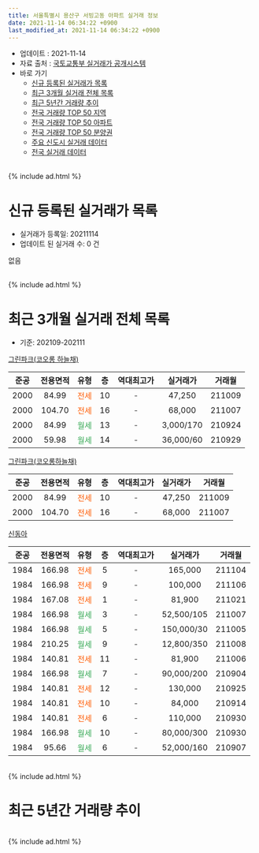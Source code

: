 ```yaml
---
title: 서울특별시 용산구 서빙고동 아파트 실거래 정보
date: 2021-11-14 06:34:22 +0900
last_modified_at: 2021-11-14 06:34:22 +0900
---
```


* 업데이트 : 2021-11-14
* 자료 출처 : [국토교통부 실거래가 공개시스템](http://rt.molit.go.kr)
* 바로 가기
    * [신규 등록된 실거래가 목록](#신규-등록된-실거래가-목록)
    * [최근 3개월 실거래 전체 목록](#최근-3개월-실거래-전체-목록)
    * [최근 5년간 거래량 추이](#최근-5년간-거래량-추이)
    * [전국 거래량 TOP 50 지역](https://inasie.github.io/apt-trade-info/최근-3개월-전국에서-가장-거래가-많이-발생한-지역)
    * [전국 거래량 TOP 50 아파트](https://inasie.github.io/apt-trade-info/최근-3개월-전국에서-가장-거래가-많이-발생한-아파트)
    * [전국 거래량 TOP 50 분양권](https://inasie.github.io/apt-trade-info/최근-3개월-전국에서-가장-거래가-많이-발생한-분양권)
    * [주요 신도시 실거래 데이터](https://inasie.github.io/apt-trade-info/주요-신도시)
    * [전국 실거래 데이터](https://inasie.github.io/apt-trade-info/전국)
<br>
{% include ad.html %}
<br>

# 신규 등록된 실거래가 목록
* 실거래가 등록일: 20211114
* 업데이트 된 실거래 수: 0 건

없음

<br>
{% include ad.html %}
<br>

# 최근 3개월 실거래 전체 목록
* 기준: 202109-202111


[그린파크(코오롱 하늘채)](https://search.naver.com/search.naver?query=%EC%84%9C%EC%9A%B8%ED%8A%B9%EB%B3%84%EC%8B%9C+%EC%9A%A9%EC%82%B0%EA%B5%AC+%EC%84%9C%EB%B9%99%EA%B3%A0%EB%8F%99+%EA%B7%B8%EB%A6%B0%ED%8C%8C%ED%81%AC%28%EC%BD%94%EC%98%A4%EB%A1%B1+%ED%95%98%EB%8A%98%EC%B1%84%29)

|준공|전용면적|유형|층|역대최고가|실거래가|거래월|
|:---:|:---:|:---:|:---:|:---:|:---:|:---:|
|2000|84.99|<span style="color:#ff5a00">전세</span>|10|<span style="color:#444444">-</span>|47,250|211009|
|2000|104.70|<span style="color:#ff5a00">전세</span>|16|<span style="color:#444444">-</span>|68,000|211007|
|2000|84.99|<span style="color:#34a853">월세</span>|13|<span style="color:#444444">-</span>|3,000/170|210924|
|2000|59.98|<span style="color:#34a853">월세</span>|14|<span style="color:#444444">-</span>|36,000/60|210929|

[그린파크(코오롱하늘채)](https://search.naver.com/search.naver?query=%EC%84%9C%EC%9A%B8%ED%8A%B9%EB%B3%84%EC%8B%9C+%EC%9A%A9%EC%82%B0%EA%B5%AC+%EC%84%9C%EB%B9%99%EA%B3%A0%EB%8F%99+%EA%B7%B8%EB%A6%B0%ED%8C%8C%ED%81%AC%28%EC%BD%94%EC%98%A4%EB%A1%B1%ED%95%98%EB%8A%98%EC%B1%84%29)

|준공|전용면적|유형|층|역대최고가|실거래가|거래월|
|:---:|:---:|:---:|:---:|:---:|:---:|:---:|
|2000|84.99|<span style="color:#ff5a00">전세</span>|10|<span style="color:#444444">-</span>|47,250|211009|
|2000|104.70|<span style="color:#ff5a00">전세</span>|16|<span style="color:#444444">-</span>|68,000|211007|

[신동아](https://search.naver.com/search.naver?query=%EC%84%9C%EC%9A%B8%ED%8A%B9%EB%B3%84%EC%8B%9C+%EC%9A%A9%EC%82%B0%EA%B5%AC+%EC%84%9C%EB%B9%99%EA%B3%A0%EB%8F%99+%EC%8B%A0%EB%8F%99%EC%95%84)

|준공|전용면적|유형|층|역대최고가|실거래가|거래월|
|:---:|:---:|:---:|:---:|:---:|:---:|:---:|
|1984|166.98|<span style="color:#ff5a00">전세</span>|5|<span style="color:#444444">-</span>|165,000|211104|
|1984|166.98|<span style="color:#ff5a00">전세</span>|9|<span style="color:#444444">-</span>|100,000|211106|
|1984|167.08|<span style="color:#ff5a00">전세</span>|1|<span style="color:#444444">-</span>|81,900|211021|
|1984|166.98|<span style="color:#34a853">월세</span>|3|<span style="color:#444444">-</span>|52,500/105|211007|
|1984|166.98|<span style="color:#34a853">월세</span>|5|<span style="color:#444444">-</span>|150,000/30|211005|
|1984|210.25|<span style="color:#34a853">월세</span>|9|<span style="color:#444444">-</span>|12,800/350|211008|
|1984|140.81|<span style="color:#ff5a00">전세</span>|11|<span style="color:#444444">-</span>|81,900|211006|
|1984|166.98|<span style="color:#34a853">월세</span>|7|<span style="color:#444444">-</span>|90,000/200|210904|
|1984|140.81|<span style="color:#ff5a00">전세</span>|12|<span style="color:#444444">-</span>|130,000|210925|
|1984|140.81|<span style="color:#ff5a00">전세</span>|10|<span style="color:#444444">-</span>|84,000|210914|
|1984|140.81|<span style="color:#ff5a00">전세</span>|6|<span style="color:#444444">-</span>|110,000|210930|
|1984|166.98|<span style="color:#34a853">월세</span>|10|<span style="color:#444444">-</span>|80,000/300|210930|
|1984|95.66|<span style="color:#34a853">월세</span>|6|<span style="color:#444444">-</span>|52,000/160|210907|


<br>
{% include ad.html %}
<br>

# 최근 5년간 거래량 추이


<div style="width:100%;">
    <canvas id="deal_progress" height="200"></canvas>
</div>

<script>
new Chart(document.getElementById("deal_progress"), {
    type: 'line',
    data: {
        labels: ['201611','201612','201701','201702','201703','201704','201705','201706','201707','201708','201709','201710','201711','201712','201801','201802','201803','201804','201805','201806','201807','201808','201809','201810','201811','201812','201901','201902','201903','201904','201905','201906','201907','201908','201909','201910','201911','201912','202001','202002','202003','202004','202005','202006','202007','202008','202009','202010','202011','202012','202101','202102','202103','202104','202105','202106','202107','202108','202109','202110','202111'],
        datasets: [{
            label: '매매',
            pointRadius: 1,
            data: [4, 2, 1, 4, 8, 9, 12, 5, 6, 0, 10, 5, 4, 10, 10, 6, 6, 1, 2, 0, 9, 8, 3, 5, 4, 1, 1, 3, 4, 3, 5, 7, 8, 8, 3, 10, 10, 4, 4, 3, 0, 0, 5, 10, 6, 6, 8, 7, 10, 10, 1, 1, 0, 4, 4, 3, 3, 0, 0, 0, 0],
            borderColor: "rgba(255, 201, 14, 1)",
            backgroundColor: "rgba(255, 201, 14, 0.5)",
            fill: false,
            lineTension: 0
        },{
            label: '전월세',
            pointRadius: 1,
            data: [11, 21, 10, 13, 20, 11, 10, 10, 17, 7, 12, 15, 9, 15, 14, 9, 17, 19, 13, 14, 13, 10, 9, 12, 8, 5, 13, 14, 3, 8, 7, 8, 12, 14, 13, 16, 15, 4, 9, 17, 15, 13, 16, 18, 12, 9, 12, 13, 16, 8, 6, 10, 9, 10, 29, 13, 7, 10, 8, 9, 2],
            borderColor: "rgba(0, 141, 185, 1)",
            backgroundColor: "rgba(0, 141, 185, 0.5)",
            fill: false,
            lineTension: 0
        }
        ]
    },
    options: {
        responsive: true,
        title: {
            display: false
        },
        tooltips: {
            mode: 'index',
            intersect: false
        },
        hover: {
            mode: 'nearest',
            intersect: true
        },
        scales: {
            xAxes: [{
                display: true,
                scaleLabel: {
                    display: true,
                    labelString: '년/월'
                }
            }],
            yAxes: [{
                display: true,
                ticks: {
                    suggestedMin: 0,
                },
                scaleLabel: {
                    display: true,
                    labelString: '실거래 수'
                }
            }]
        }
    }
});

</script>


<br>
{% include ad.html %}
<br>

